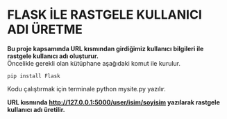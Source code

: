 # FLASK İLE RASTGELE KULLANICI ADI ÜRETME
**Bu proje kapsamında URL kısmından girdiğimiz kullanıcı bilgileri ile rastgele kullanıcı adı oluşturur.** <br/>
  Öncelikle gerekli olan kütüphane aşağıdaki komut ile kurulur.
```
pip install Flask
```
Kodu çalıştırmak için terminale python mysite.py yazılır.<br/>

**URL kısmında http://127.0.0.1:5000/user/isim/soyisim yazılarak rastgele kullanıcı adı üretilir.** 
